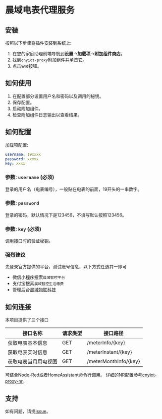 # 晨域电表代理服务

## 安装

按照以下步骤将插件安装到系统上:

1. 在您的家庭助理前端导航到**设置**->**加载项**->**附加组件商店**。
2. 找到`cnyiot-proxy`附加组件并单击它。 
3. 点击`安装`按钮。

## 如何使用

1. 在配置部分设置用户名和密码以及调用的秘钥。
2. 保存配置。
3. 启动附加组件。
4. 检查附加组件日志输出以查看结果。

## 如何配置

加载项配置:

```yaml
username: 19xxxx
password: xxxxx
key: xxxx
```
### 参数: `username` (必须)

登录的用户名（电表编号），一般贴在电表的前面，19开头的一串数字。

### 参数: `password` 

登录的密码，默认情况下是123456，不填写默认按照123456。

### 参数: `key` (必须)

调用接口时的验证秘钥。

### 强烈建议
先登录官方提供的平台，测试账号信息，以下方式任选其一即可
- 微信小程序搜索`晨域智控平台`
- 支付宝搜索`晨域智控生活缴费`
- 管理后台[晨域物联科技][cnyiot-boss]

## 如何连接

本项目提供了三个接口

接口名称 | 请求类型 |接口路径
-- |-----| --
获取电表基本信息 | GET | /meterInfo/{key}
获取电表实时信息 | GET | /meterInstant/{key}
获取电表当月用电视图| GET | /meterMonthInfo/{key}

可结合Node-Red或者HomeAssistant命令行调用。
详细的NR配置参考[cnyiot-proxy-nr][cnyiot-proxy-nr]。

## 支持

如有问题，请提[issue][cnyiot-proxy]。

[cnyiot-boss]: https://www.zk.cnyiot.com/cn
[cnyiot-proxy]: https://github.com/peakliuz/cnyiot-proxy
[cnyiot-proxy-nr]:https://github.com/peakliuz/cnyiot-proxy-nr
